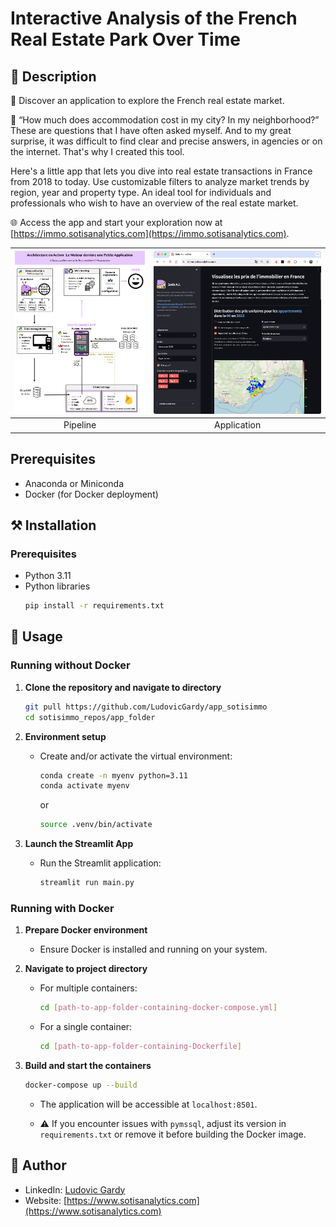 # Interactive Analysis of the French Real Estate Park Over Time

## 📄 Description

🏡 Discover an application to explore the French real estate market.

🤔 “How much does accommodation cost in my city? In my neighborhood?” These are questions that I have often asked myself. And to my great surprise, it was difficult to find clear and precise answers, in agencies or on the internet. That's why I created this tool.

Here's a little app that lets you dive into real estate transactions in France from 2018 to today. Use customizable filters to analyze market trends by region, year and property type. An ideal tool for individuals and professionals who wish to have an overview of the real estate market.

🌐 Access the app and start your exploration now at [https://immo.sotisanalytics.com](https://immo.sotisanalytics.com).

| ![Image1](images/image1.jpeg) | ![Image2](images/image2.png) |
|:---------------------:|:---------------------:|
|Pipeline|Application|

## Prerequisites
- Anaconda or Miniconda
- Docker (for Docker deployment)

## ⚒️ Installation

### Prerequisites
- Python 3.11
- Python libraries
    ```sh
    pip install -r requirements.txt
    ```

## 📝 Usage

### Running without Docker

1. **Clone the repository and navigate to directory**
    ```bash
    git pull https://github.com/LudovicGardy/app_sotisimmo
    cd sotisimmo_repos/app_folder
    ```

2. **Environment setup**
    - Create and/or activate the virtual environment:
        ```bash
        conda create -n myenv python=3.11
        conda activate myenv
        ```
        or
        ```bash
        source .venv/bin/activate
        ```

3. **Launch the Streamlit App**
    - Run the Streamlit application:
        ```bash
        streamlit run main.py
        ```

### Running with Docker

1. **Prepare Docker environment**
    - Ensure Docker is installed and running on your system.

2. **Navigate to project directory**
    - For multiple containers:
        ```bash
        cd [path-to-app-folder-containing-docker-compose.yml]
        ```
    - For a single container:
        ```bash
        cd [path-to-app-folder-containing-Dockerfile]
        ```

3. **Build and start the containers**
    ```bash
    docker-compose up --build
    ```

    - The application will be accessible at `localhost:8501`.

    - ⚠️ If you encounter issues with `pymssql`, adjust its version in `requirements.txt` or remove it before building the Docker image.

## 👤 Author
- LinkedIn: [Ludovic Gardy](https://www.linkedin.com/in/ludovic-gardy/)
- Website: [https://www.sotisanalytics.com](https://www.sotisanalytics.com)